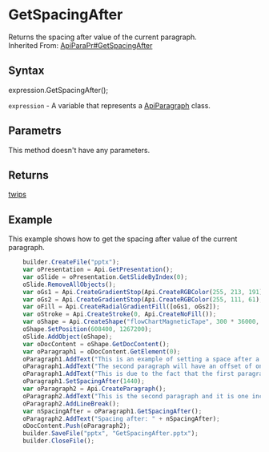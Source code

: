 # GetSpacingAfter

Returns the spacing after value of the current paragraph.
<br>Inherited From: [ApiParaPr#GetSpacingAfter](../../ApiParaPr/Methods/SetSpacingAfter.md)

## Syntax

expression.GetSpacingAfter();

`expression` - A variable that represents a [ApiParagraph](../ApiParagraph.md) class.

## Parametrs

This method doesn't have any parameters.

## Returns

[twips](../../../Enumerations/twips.md)

## Example

This example shows how to get the spacing after value of the current paragraph.

```javascript
	builder.CreateFile("pptx");
	var oPresentation = Api.GetPresentation();
	var oSlide = oPresentation.GetSlideByIndex(0);
	oSlide.RemoveAllObjects();
	var oGs1 = Api.CreateGradientStop(Api.CreateRGBColor(255, 213, 191), 0);
	var oGs2 = Api.CreateGradientStop(Api.CreateRGBColor(255, 111, 61), 100000);
	var oFill = Api.CreateRadialGradientFill([oGs1, oGs2]);
	var oStroke = Api.CreateStroke(0, Api.CreateNoFill());
	var oShape = Api.CreateShape("flowChartMagneticTape", 300 * 36000, 130 * 36000, oFill, oStroke);
	oShape.SetPosition(608400, 1267200);
	oSlide.AddObject(oShape);
	var oDocContent = oShape.GetDocContent();
	var oParagraph1 = oDocContent.GetElement(0);
	oParagraph1.AddText("This is an example of setting a space after a paragraph. ");
	oParagraph1.AddText("The second paragraph will have an offset of one inch from the top. ");
	oParagraph1.AddText("This is due to the fact that the first paragraph has this offset enabled.");
	oParagraph1.SetSpacingAfter(1440);
	var oParagraph2 = Api.CreateParagraph();
	oParagraph2.AddText("This is the second paragraph and it is one inch away from the first paragraph.");
	oParagraph2.AddLineBreak();
	var nSpacingAfter = oParagraph1.GetSpacingAfter();
	oParagraph2.AddText("Spacing after: " + nSpacingAfter);
	oDocContent.Push(oParagraph2);
	builder.SaveFile("pptx", "GetSpacingAfter.pptx");
	builder.CloseFile();
```